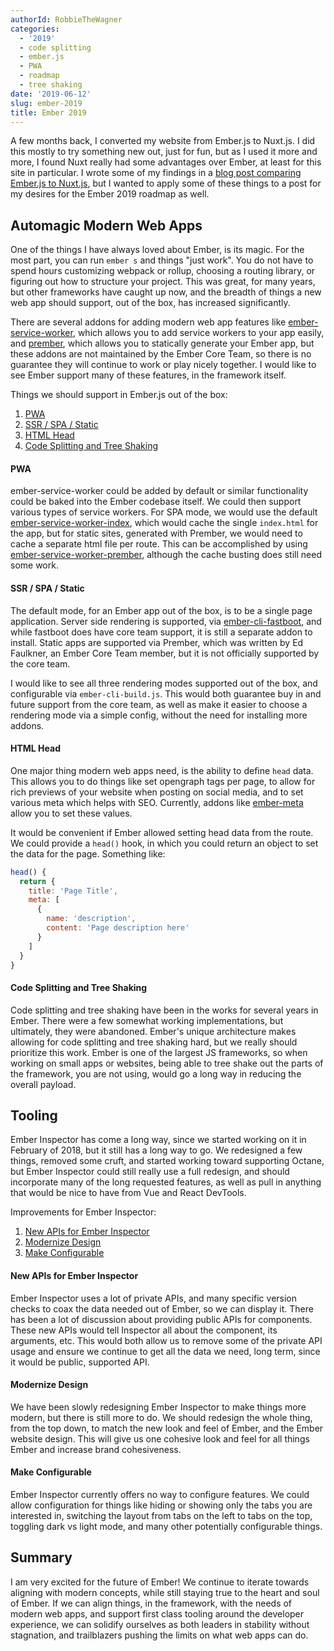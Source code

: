 ```yaml
---
authorId: RobbieTheWagner
categories:
  - '2019'
  - code splitting
  - ember.js
  - PWA
  - roadmap
  - tree shaking
date: '2019-06-12'
slug: ember-2019
title: Ember 2019
---
```


A few months back, I converted my website from Ember.js to Nuxt.js. I did this
mostly to try something new out, just for fun, but as I used it more and more, I
found Nuxt really had some advantages over Ember, at least for this site in
particular. I wrote some of my findings in a
[blog post comparing Ember.js to Nuxt.js](https://shipshape.io/blog/an-emberjs-developers-guide-to-nuxtjs/),
but I wanted to apply some of these things to a post for my desires for the
Ember 2019 roadmap as well.

## Automagic Modern Web Apps

One of the things I have always loved about Ember, is its magic. For the most
part, you can run `ember s` and things "just work". You do not have to spend
hours customizing webpack or rollup, choosing a routing library, or figuring out
how to structure your project. This was great, for many years, but other
frameworks have caught up now, and the breadth of things a new web app should
support, out of the box, has increased significantly.

There are several addons for adding modern web app features like
[ember-service-worker](https://github.com/dockyard/ember-service-worker), which
allows you to add service workers to your app easily, and
[prember](https://github.com/ef4/prember), which allows you to statically
generate your Ember app, but these addons are not maintained by the Ember Core
Team, so there is no guarantee they will continue to work or play nicely
together. I would like to see Ember support many of these features, in the
framework itself.

Things we should support in Ember.js out of the box:

1. [PWA](#pwa)
2. [SSR / SPA / Static](#ssrspastatic)
3. [HTML Head](#htmlhead)
4. [Code Splitting and Tree Shaking](#codesplittingandtreeshaking)

#### PWA

ember-service-worker could be added by default or similar functionality could be
baked into the Ember codebase itself. We could then support various types of
service workers. For SPA mode, we would use the default
[ember-service-worker-index](https://github.com/DockYard/ember-service-worker-index),
which would cache the single `index.html` for the app, but for static sites,
generated with Prember, we would need to cache a separate html file per route.
This can be accomplished by using
[ember-service-worker-prember](https://github.com/shipshapecode/ember-service-worker-prember),
although the cache busting does still need some work.

#### SSR / SPA / Static

The default mode, for an Ember app out of the box, is to be a single page
application. Server side rendering is supported, via
[ember-cli-fastboot](https://ember-fastboot.com/), and while fastboot does have
core team support, it is still a separate addon to install. Static apps are
supported via Prember, which was written by Ed Faulkner, an Ember Core Team
member, but it is not officially supported by the core team.

I would like to see all three rendering modes supported out of the box, and
configurable via `ember-cli-build.js`. This would both guarantee buy in and
future support from the core team, as well as make it easier to choose a
rendering mode via a simple config, without the need for installing more addons.

#### HTML Head

One major thing modern web apps need, is the ability to define `head` data. This
allows you to do things like set opengraph tags per page, to allow for rich
previews of your website when posting on social media, and to set various meta
which helps with SEO. Currently, addons like
[ember-meta](https://github.com/shipshapecode/ember-meta) allow you to set these
values.

It would be convenient if Ember allowed setting head data from the route. We
could provide a `head()` hook, in which you could return an object to set the
data for the page. Something like:

```js
head() {
  return {
    title: 'Page Title',
    meta: [
      {
        name: 'description',
        content: 'Page description here'
      }
    ]
  }
}
```

#### Code Splitting and Tree Shaking

Code splitting and tree shaking have been in the works for several years in
Ember. There were a few somewhat working implementations, but ultimately, they
were abandoned. Ember's unique architecture makes allowing for code splitting
and tree shaking hard, but we really should prioritize this work. Ember is one
of the largest JS frameworks, so when working on small apps or websites, being
able to tree shake out the parts of the framework, you are not using, would go a
long way in reducing the overall payload.

## Tooling

Ember Inspector has come a long way, since we started working on it in February
of 2018, but it still has a long way to go. We redesigned a few things, removed
some cruft, and started working toward supporting Octane, but Ember Inspector
could still really use a full redesign, and should incorporate many of the long
requested features, as well as pull in anything that would be nice to have from
Vue and React DevTools.

Improvements for Ember Inspector:

1. [New APIs for Ember Inspector](#newapisforemberinspector)
2. [Modernize Design](#modernizedesign)
3. [Make Configurable](#makeconfigurable)

#### New APIs for Ember Inspector

Ember Inspector uses a lot of private APIs, and many specific version checks to
coax the data needed out of Ember, so we can display it. There has been a lot of
discussion about providing public APIs for components. These new APIs would tell
Inspector all about the component, its arguments, etc. This would both allow us
to remove some of the private API usage and ensure we continue to get all the
data we need, long term, since it would be public, supported API.

#### Modernize Design

We have been slowly redesigning Ember Inspector to make things more modern, but
there is still more to do. We should redesign the whole thing, from the top
down, to match the new look and feel of Ember, and the Ember website design.
This will give us one cohesive look and feel for all things Ember and increase
brand cohesiveness.

#### Make Configurable

Ember Inspector currently offers no way to configure features. We could allow
configuration for things like hiding or showing only the tabs you are interested
in, switching the layout from tabs on the left to tabs on the top, toggling dark
vs light mode, and many other potentially configurable things.

## Summary

I am very excited for the future of Ember! We continue to iterate towards
aligning with modern concepts, while still staying true to the heart and soul of
Ember. If we can align things, in the framework, with the needs of modern web
apps, and support first class tooling around the developer experience, we can
solidify ourselves as both leaders in stability without stagnation, and
trailblazers pushing the limits on what web apps can do.
